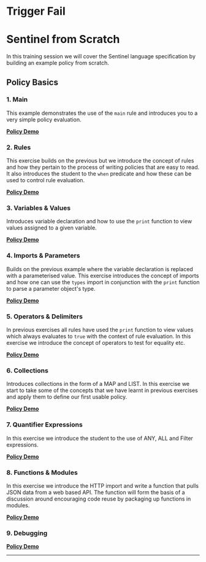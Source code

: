 # Trigger Fail
# Sentinel from Scratch

In this training session we will cover the Sentinel language specification by building an example policy from scratch.

## Policy Basics

### 1. Main

This example demonstrates the use of the `main` rule and introduces you to a very simple policy evaluation.

**[Policy Demo](https://play.sentinelproject.io/p/u_rXzxfyaYc)**

### 2. Rules

This exercise builds on the previous but we introduce the concept of rules and how they pertain to the process of writing policies that are easy to read. It also introduces the student to the `when` predicate and how these can be used to control rule evaluation.

**[Policy Demo](https://play.sentinelproject.io/p/whloVWFEqlA)**

### 3. Variables & Values

Introduces variable declaration and how to use the `print` function to view values assigned to a given variable.

**[Policy Demo](https://play.sentinelproject.io/p/oUeCImvOEmj)**

### 4. Imports & Parameters

Builds on the previous example where the variable declaration is replaced with a parameterised value. This exercise introduces the concept of imports and how one can use the `types` import in conjunction with the `print` function to parse a parameter object's type.

**[Policy Demo](https://play.sentinelproject.io/p/keSyw7yDc7b)**

### 5. Operators & Delimiters

In previous exercises all rules have used the `print` function to view values which always evaluates to `true` with the context of rule evaluation. In this exercise we introduce the concept of operators to test for equality etc.

**[Policy Demo](https://play.sentinelproject.io/p/FMlwOPJ4IuQ)**

### 6. Collections

Introduces collections in the form of a MAP and LIST. In this exercise we start to take some of the concepts that we have learnt in previous exercises and apply them to define our first usable policy.

**[Policy Demo](https://play.sentinelproject.io/p/QFYua02m5FL)**

### 7. Quantifier Expressions

In this exercise we introduce the student to the use of ANY, ALL and Filter expressions.

**[Policy Demo](https://play.sentinelproject.io/p/8DmRTFdBeTN)**

### 8. Functions & Modules

In this exercise we introduce the HTTP import and write a function that pulls JSON data from a web based API. The function will form the basis of a discussion around encouraging code reuse by packaging up functions in modules.

**[Policy Demo](https://play.sentinelproject.io/p/c6z9r5eaVF4)**

### 9. Debugging

**[Policy Demo](https://play.sentinelproject.io/p/X5rEMTomAiB)**

----
